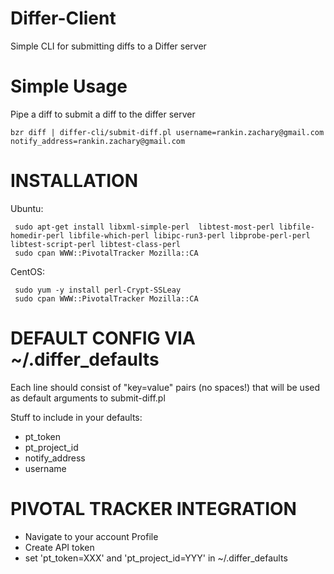 Differ-Client
=============

Simple CLI for submitting diffs to a Differ server

Simple Usage
============

Pipe a diff to submit a diff to the differ server


``bzr diff | differ-cli/submit-diff.pl username=rankin.zachary@gmail.com notify_address=rankin.zachary@gmail.com``

INSTALLATION
============

Ubuntu:
```
 sudo apt-get install libxml-simple-perl  libtest-most-perl libfile-homedir-perl libfile-which-perl libipc-run3-perl libprobe-perl-perl libtest-script-perl libtest-class-perl
 sudo cpan WWW::PivotalTracker Mozilla::CA
```
CentOS:
```
 sudo yum -y install perl-Crypt-SSLeay  
 sudo cpan WWW::PivotalTracker Mozilla::CA
```

DEFAULT CONFIG VIA ~/.differ_defaults
=====================================

Each line should consist of "key=value" pairs (no spaces!) that will be used as default arguments to submit-diff.pl

Stuff to include in your defaults:
 * pt_token
 * pt_project_id
 * notify_address
 * username


PIVOTAL TRACKER INTEGRATION
===========================

 * Navigate to your account Profile
 * Create API token
 * set 'pt_token=XXX' and 'pt_project_id=YYY' in ~/.differ_defaults

